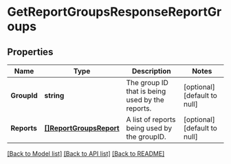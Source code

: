 # GetReportGroupsResponseReportGroups

## Properties
Name | Type | Description | Notes
------------ | ------------- | ------------- | -------------
**GroupId** | **string** | The group ID that is being used by the reports. | [optional] [default to null]
**Reports** | [**[]ReportGroupsReport**](ReportGroupsReport.md) | A list of reports being used by the groupID. | [optional] [default to null]

[[Back to Model list]](../README.md#documentation-for-models) [[Back to API list]](../README.md#documentation-for-api-endpoints) [[Back to README]](../README.md)

